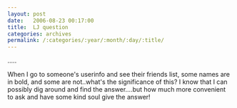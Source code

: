 ```yaml
---
layout: post
date:	2006-08-23 00:17:00
title:  LJ question
categories: archives
permalink: /:categories/:year/:month/:day/:title/
---
```

.....

When I go to someone's userinfo and see their friends list, some names are in bold, and some are not..what's the significance of this? I know that I can possibly dig around and find the answer....but how much more convenient to ask and have some kind soul give the answer!
